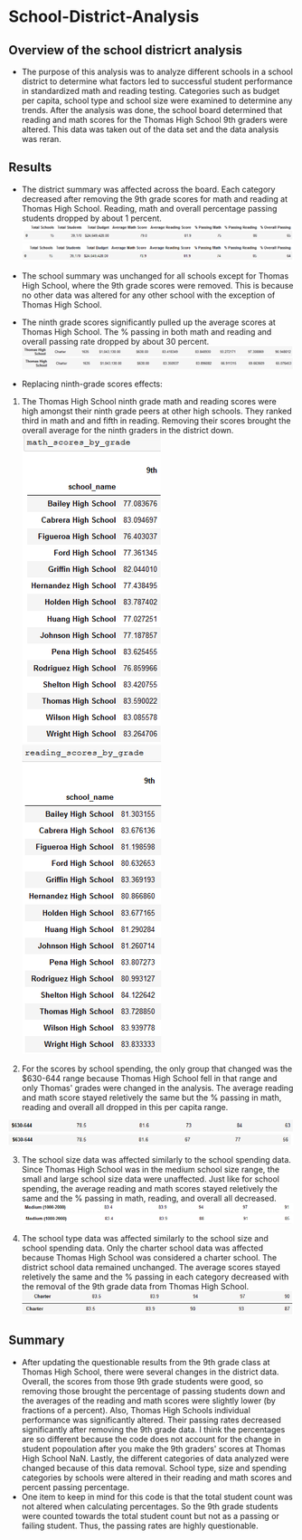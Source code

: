 # School-District-Analysis

## Overview of the school districrt analysis
  * The purpose of this analysis was to analyze different schools in a school district to determine what factors led to successful student performance in standardized math and reading testing. Categories such as budget per capita, school type and school size were examined to determine any trends. After the analysis was done, the school board determined that reading and math scores for the Thomas High School 9th graders were altered. This data was taken out of the data set and the data analysis was reran. 
  
## Results
  * The district summary was affected across the board. Each category decreased after removing the 9th grade scores for math and reading at Thomas High School. Reading, math and overall percentage passing students dropped by about 1 percent.  
  ![Old_district_summary](https://github.com/chenylk/School-District-Analysis/blob/master/Resources/old_district_summary.PNG)
  ![New_district_summary](https://github.com/chenylk/School-District-Analysis/blob/master/Resources/new_district_summary.PNG)
  
  * The school summary was unchanged for all schools except for Thomas High School, where the 9th grade scores were removed. This is because no other data was altered for any other school with the exception of Thomas High School. 
  
  * The ninth grade scores significantly pulled up the average scores at Thomas High School. The % passing in both math and reading and overall passing rate dropped by about 30 percent.
  ![Old_school_summary](https://github.com/chenylk/School-District-Analysis/blob/master/Resources/old_school_summary.PNG)
  ![new_school_summary](https://github.com/chenylk/School-District-Analysis/blob/master/Resources/new_school_summary.PNG)
  
  * Replacing ninth-grade scores effects:
   1. The Thomas High School ninth grade math and reading scores were high amongst their ninth grade peers at other high schools. They ranked third in math and and fifth in reading. Removing their scores brought the overall average for the ninth graders in the district down. 
   ![math_scores](https://github.com/chenylk/School-District-Analysis/blob/master/Resources/math_scores_bygrade.PNG)
   ![reading_scores](https://github.com/chenylk/School-District-Analysis/blob/master/Resources/reading_scores_bygrade.PNG)
   
   2. For the scores by school spending, the only group that changed was the $630-644 range because Thomas High School fell in that range and only Thomas' grades were changed in the analysis. The average reading and math score stayed reletively the same but the % passing in math, reading and overall all dropped in this per capita range. 
   
   ![old_spendingscores](https://github.com/chenylk/School-District-Analysis/blob/master/Resources/old_schoolspending.PNG)
   ![new_spendingscores](https://github.com/chenylk/School-District-Analysis/blob/master/Resources/new_schoolspending.PNG)
   
   3. The school size data was affected similarly to the school spending data. Since Thomas High School was in the medium school size range, the small and large school size data were unaffected. Just like for school spending, the average reading and math scores stayed reletively the same and the % passing in math, reading, and overall all decreased. 
   ![old_schoolsize](https://github.com/chenylk/School-District-Analysis/blob/master/Resources/old_schoolsize.PNG)
   ![new_schoolsize](https://github.com/chenylk/School-District-Analysis/blob/master/Resources/new_schoolsize.PNG)
   
   4. The school type data was affected similarly to the school size and school spending data. Only the charter school data was affected because Thomas High School was considered a charter school. The district school data remained unchanged. The average scores stayed reletively the same and the % passing in each category decreased with the removal of the 9th grade data from Thomas High School. 
   ![old_schooltype](https://github.com/chenylk/School-District-Analysis/blob/master/Resources/old_schooltype.PNG)
   ![new_schooltype](https://github.com/chenylk/School-District-Analysis/blob/master/Resources/new_schooltype.PNG)
   

## Summary
 * After updating the questionable results from the 9th grade class at Thomas High School, there were several changes in the district data. Overall, the scores from those 9th grade students were good, so removing those brought the percentage of passing students down and the averages of the reading and math scores were slightly lower (by fractions of a percent). Also, Thomas High Schools individual performance was significantly altered. Their passing rates decreased significantly after removing the 9th grade data. I think the percentages are so different because the code does not account for the change in student popoulation after you make the 9th graders' scores at Thomas High School NaN. Lastly, the different categories of data analyzed were changed because of this data removal. School type, size and spending categories by schools were altered in their reading and math scores and percent passing percentage.  
 * One item to keep in mind for this code is that the total student count was not altered when calculating percentages. So the 9th grade students were counted towards the total student count but not as a passing or failing student. Thus, the passing rates are highly questionable. 
 
   

